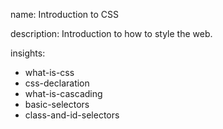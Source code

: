 name: Introduction to CSS

description: Introduction to how to style the web.

insights:
  - what-is-css
  - css-declaration
  - what-is-cascading
  - basic-selectors
  - class-and-id-selectors
